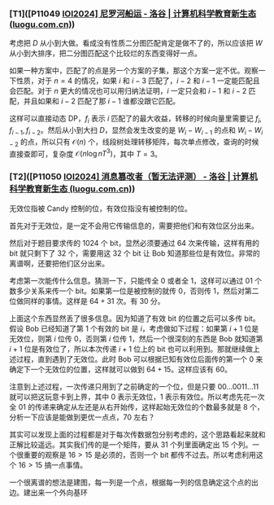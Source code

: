 ### [T1]([P11049 [IOI2024\] 尼罗河船运 - 洛谷 | 计算机科学教育新生态 (luogu.com.cn)](https://www.luogu.com.cn/problem/P11049))

考虑把 $D$ 从小到大做。看成没有性质二分图匹配肯定是做不了的，所以应该把 $W$ 从小到大排序，把二分图匹配这个比较烂的东西变得好一点。

如果一种方案中，匹配了的点是另一个方案的子集，那这个方案一定不优。观察一下性质，对于 $n=4$ 的情况，如果 $i$ 和 $i-3$ 匹配了，$i-2$ 和 $i-1$ 一定能匹配且会匹配。对于 $n$ 更大的情况也可以用归纳法证明，$i$ 一定只会和 $i-1$ 和 $i-2$ 匹配，并且如果和 $i-2$ 匹配了那 $i-1$ 谁都没跟它匹配。

这样可以直接动态 DP，$f_{i}$ 表示 $i$ 匹配了的最大收益，转移的时候向量里需要记 $f_i,f_{i-1},f_{i-2}$。然后从小到大扫 $D$，显然会发生改变的是 $W_i-W_{i-1}$ 的点和 $W_i-W_{i-2}$ 的点，所以只有 $\mathcal O(n)$ 个，线段树处理转移矩阵，每次单点修改，查询的时候直接查即可，复杂度 $\mathcal O(n\log nT^3)$，其中 $T=3$。

### [T2]([P11050 [IOI2024\] 消息篡改者（暂无法评测） - 洛谷 | 计算机科学教育新生态 (luogu.com.cn)](https://www.luogu.com.cn/problem/P11050))

无效位指被 Candy 控制的位，有效位指没有被控制的位。

首先对于无效位，是一定不会用它传输信息的，需要把他们和有效位区分出来。

然后对于题目要求传的 $1024$ 个 bit，显然必须要通过 $64$ 次来传输，这样有用的 bit 就只剩下了 $32$ 个，需要用这 $32$ 个 bit 让 Bob 知道那些位是有效位。非常的离谱啊，还要把他们区分出来。

考虑第一次能传什么信息。猜测一下，只能传全 $0$ 或者全 $1$，这样可以通过 $01$ 个数多少关系来传一个 bit。如果第一位是被控制的就传 $0$，否则传 $1$，然后对第二位做同样的事情。这样是 $64+31$ 次。有 $30$ 分。

上面这个东西显然丢了很多信息。因为知道了有效 bit 的位置之后可以多传 bit。假设 Bob 已经知道了第 $1$ 个有效的 bit 是 $i$，考虑做如下过程：如果第 $i+1$ 位是无效位，则第 $i$ 位传 $0$，否则第 $i$ 位传 $1$，然后一个很深刻的东西是 Bob 就知道第 $i+1$ 位是有效位了，所以本次传递 $i+1$ 位上的 bit 也可以利用到。那就继续做上述过程，直到遇到了无效位。此时 Bob 可以根据已知有效位后面传的第一个 $0$ 来确定下一个无效位的位置，这样就可以做到 $64+15$。这样应该有 $60$。

注意到上述过程，一次传递只用到了之前确定的一个位，但是只要 $00\dots0011\dots 11$ 就可以把这玩意卡到上界，其中 $0$ 表示无效位，$1$ 表示有效位。所以考虑先花一次全 $01$ 的传递来确定从左还是从右开始传，这样起始无效位的个数最多就是 $8$ 个，分析一下应该是能做到更优一点点，$70$ 左右？

其实可以发现上面的过程都是对于每次传数据包分别考虑的，这个思路看起来就和正解比较遥远。其实我们传的是一个矩阵，要从 $31$ 个列里面确定出 $15$ 个列。一个很重要的观察是 $16>15$ 是必须的，否则一个 bit 都传不过去。所以考虑利用这个 $16>15$ 搞一点事情。

一个很离谱的想法是建图，每一列是一个点，根据每一列的信息确定这个点的出边。建出来一个外向基环

